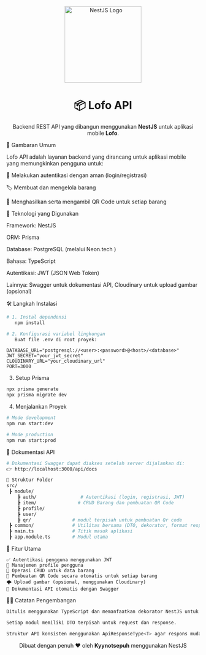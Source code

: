 <p align="center">
  <a href="https://nestjs.com/" target="_blank">
    <img src="https://i.pinimg.com/736x/42/9e/7b/429e7ba595baf2832b43aa6c48a50662.jpg" width="200" alt="NestJS Logo" />
  </a>
</p>
<h1 align="center">📦 Lofo API</h1> <p align="center"> Backend REST API yang dibangun menggunakan <b>NestJS</b> untuk aplikasi mobile <b>Lofo</b>. </p>
🚀 Gambaran Umum

Lofo API adalah layanan backend yang dirancang untuk aplikasi mobile yang memungkinkan pengguna untuk:

🔐 Melakukan autentikasi dengan aman (login/registrasi)

🏷️ Membuat dan mengelola barang

🧾 Menghasilkan serta mengambil QR Code untuk setiap barang

🧩 Teknologi yang Digunakan

Framework: NestJS

ORM: Prisma

Database: PostgreSQL (melalui Neon.tech
)

Bahasa: TypeScript

Autentikasi: JWT (JSON Web Token)

Lainnya: Swagger untuk dokumentasi API, Cloudinary untuk upload gambar (opsional)

🛠️ Langkah Instalasi
``` bash
# 1. Instal dependensi
   npm install

# 2. Konfigurasi variabel lingkungan
   Buat file .env di root proyek:
```

```
DATABASE_URL="postgresql://<user>:<password>@<host>/<database>"
JWT_SECRET="your_jwt_secret"
CLOUDINARY_URL="your_cloudinary_url"
PORT=3000
```

3. Setup Prisma

```bash
npx prisma generate
npx prisma migrate dev
```

4. Menjalankan Proyek

```bash
# Mode development
npm run start:dev

# Mode production
npm run start:prod
```

📘 Dokumentasi API

```bash
# Dokumentasi Swagger dapat diakses setelah server dijalankan di:
👉 http://localhost:3000/api/docs
```

```bash
🧱 Struktur Folder
src/
 ┣ module/
    ┣ auth/                # Autentikasi (login, registrasi, JWT)
    ┣ item/               # CRUD Barang dan pembuatan QR Code
    ┣ profile/
    ┣ user/
    ┣ qr/               # modul terpisah untuk pembuatan Qr code
 ┣ common/              # Utilitas bersama (DTO, dekorator, format respons)
 ┣ main.ts              # Titik masuk aplikasi
 ┣ app.module.ts        # Modul utama
```

🔑 Fitur Utama

```
✅ Autentikasi pengguna menggunakan JWT
👤 Manajemen profile pengguna
🧩 Operasi CRUD untuk data barang
🧾 Pembuatan QR Code secara otomatis untuk setiap barang
🌩️ Upload gambar (opsional, menggunakan Cloudinary)
📖 Dokumentasi API otomatis dengan Swagger
```

🧑‍💻 Catatan Pengembangan

```bash
Ditulis menggunakan TypeScript dan memanfaatkan dekorator NestJS untuk arsitektur yang bersih.

Setiap modul memiliki DTO terpisah untuk request dan response.

Struktur API konsisten menggunakan ApiResponseType<T> agar respons mudah diprediksi.
```

<p align="center">Dibuat dengan penuh ❤️ oleh <b>Kyynotsepuh</b> menggunakan NestJS</p>
